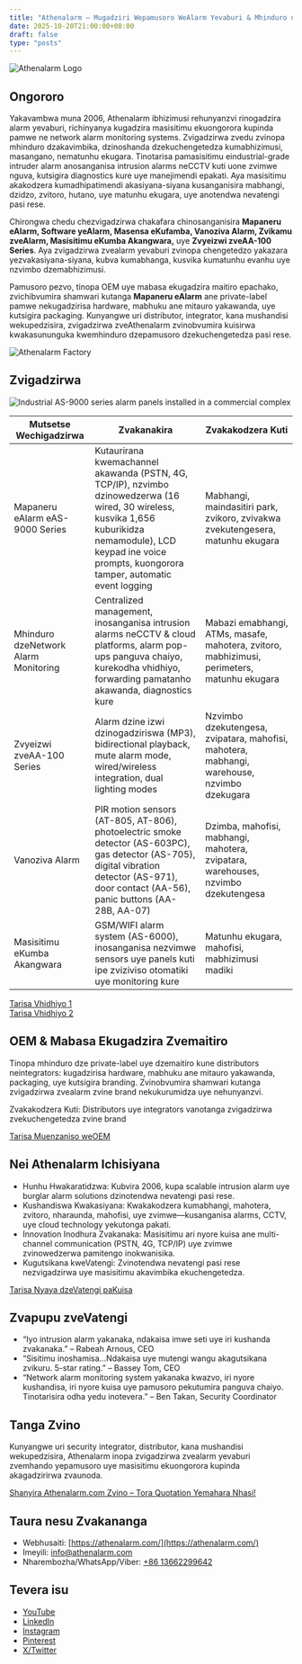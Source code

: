 ```yaml
---
title: "Athenalarm – Mugadziri Wepamusoro WeAlarm Yevaburi & Mhinduro dzeNetwork Alarm Monitoring"
date: 2025-10-20T21:00:00+08:00
draft: false
type: "posts"
---
```


![Athenalarm Logo](https://athenalarm.com/wp-content/uploads/2025/05/athenalarm_home.png)

## Ongororo

Yakavambwa muna 2006, Athenalarm ibhizimusi rehunyanzvi rinogadzira alarm yevaburi, richinyanya kugadzira masisitimu ekuongorora kupinda pamwe ne network alarm monitoring systems. Zvigadzirwa zvedu zvinopa mhinduro dzakavimbika, dzinoshanda dzekuchengetedza kumabhizimusi, masangano, nematunhu ekugara. Tinotarisa pamasisitimu eindustrial-grade intruder alarm anosanganisa intrusion alarms neCCTV kuti uone zvimwe nguva, kutsigira diagnostics kure uye manejimendi epakati. Aya masisitimu akakodzera kumadhipatimendi akasiyana-siyana kusanganisira mabhangi, dzidzo, zvitoro, hutano, uye matunhu ekugara, uye anotendwa nevatengi pasi rese.

Chirongwa chedu chezvigadzirwa chakafara chinosanganisira **Mapaneru eAlarm, Software yeAlarm, Masensa eKufamba, Vanoziva Alarm, Zvikamu zveAlarm, Masisitimu eKumba Akangwara,** uye **Zvyeizwi zveAA-100 Series**. Aya zvigadzirwa zvealarm yevaburi zvinopa chengetedzo yakazara yezvakasiyana-siyana, kubva kumabhanga, kusvika kumatunhu evanhu uye nzvimbo dzemabhizimusi.

Pamusoro pezvo, tinopa OEM uye mabasa ekugadzira maitiro epachako, zvichibvumira shamwari kutanga **Mapaneru eAlarm** ane private-label pamwe nekugadzirisa hardware, mabhuku ane mitauro yakawanda, uye kutsigira packaging. Kunyangwe uri distributor, integrator, kana mushandisi wekupedzisira, zvigadzirwa zveAthenalarm zvinobvumira kuisirwa kwakasununguka kwemhinduro dzepamusoro dzekuchengetedza pasi rese.

![Athenalarm Factory](https://athenalarm.com/wp-content/uploads/2022/05/Athenalarm-factory-03-540.jpg)

## Zvigadzirwa

![Industrial AS-9000 series alarm panels installed in a commercial complex](https://athenalarm.com/wp-content/uploads/2022/05/Athenalarm-burglar-alarms-1024.jpg)

| Mutsetse Wechigadzirwa | Zvakanakira | Zvakakodzera Kuti |
|--------------------|------------|-----------------|
| Mapaneru eAlarm eAS-9000 Series | Kutaurirana kwemachannel akawanda (PSTN, 4G, TCP/IP), nzvimbo dzinowedzerwa (16 wired, 30 wireless, kusvika 1,656 kuburikidza nemamodule), LCD keypad ine voice prompts, kuongorora tamper, automatic event logging | Mabhangi, maindasitiri park, zvikoro, zvivakwa zvekutengesera, matunhu ekugara |
| Mhinduro dzeNetwork Alarm Monitoring | Centralized management, inosanganisa intrusion alarms neCCTV & cloud platforms, alarm pop-ups panguva chaiyo, kurekodha vhidhiyo, forwarding pamatanho akawanda, diagnostics kure | Mabazi emabhangi, ATMs, masafe, mahotera, zvitoro, mabhizimusi, perimeters, matunhu ekugara |
| Zvyeizwi zveAA-100 Series | Alarm dzine izwi dzinogadziriswa (MP3), bidirectional playback, mute alarm mode, wired/wireless integration, dual lighting modes | Nzvimbo dzekutengesa, zvipatara, mahofisi, mahotera, mabhangi, warehouse, nzvimbo dzekugara |
| Vanoziva Alarm | PIR motion sensors (AT-805, AT-806), photoelectric smoke detector (AS-603PC), gas detector (AS-705), digital vibration detector (AS-971), door contact (AA-56), panic buttons (AA-28B, AA-07) | Dzimba, mahofisi, mabhangi, mahotera, zvipatara, warehouses, nzvimbo dzekutengesa |
| Masisitimu eKumba Akangwara | GSM/WIFI alarm system (AS-6000), inosanganisa nezvimwe sensors uye panels kuti ipe zviziviso otomatiki uye monitoring kure | Matunhu ekugara, mahofisi, mabhizimusi madiki |

[Tarisa Vhidhiyo 1](https://www.youtube.com/watch?v=fxNFCblKrTA)  
[Tarisa Vhidhiyo 2](https://www.youtube.com/watch?v=FouMQpGDZNk)

## OEM & Mabasa Ekugadzira Zvemaitiro

Tinopa mhinduro dze private-label uye dzemaitiro kune distributors neintegrators: kugadzirisa hardware, mabhuku ane mitauro yakawanda, packaging, uye kutsigira branding. Zvinobvumira shamwari kutanga zvigadzirwa zvealarm zvine brand nekukurumidza uye nehunyanzvi.

Zvakakodzera Kuti: Distributors uye integrators vanotanga zvigadzirwa zvekuchengetedza zvine brand

[Tarisa Muenzaniso weOEM](https://www.instagram.com/p/CTj0hpEjxJ0/)

## Nei Athenalarm Ichisiyana

- Hunhu Hwakaratidzwa: Kubvira 2006, kupa scalable intrusion alarm uye burglar alarm solutions dzinotendwa nevatengi pasi rese.  
- Kushandiswa Kwakasiyana: Kwakakodzera kumabhangi, mahotera, zvitoro, nharaunda, mahofisi, uye zvimwe—kusanganisa alarms, CCTV, uye cloud technology yekutonga pakati.  
- Innovation Inodhura Zvakanaka: Masisitimu ari nyore kuisa ane multi-channel communication (PSTN, 4G, TCP/IP) uye zvimwe zvinowedzerwa pamitengo inokwanisika.  
- Kugutsikana kweVatengi: Zvinotendwa nevatengi pasi rese nezvigadzirwa uye masisitimu akavimbika ekuchengetedza.

[Tarisa Nyaya dzeVatengi paKuisa](https://www.instagram.com/p/DJ0VWautwqA/?img_index=2)

## Zvapupu zveVatengi

- “Iyo intrusion alarm yakanaka, ndakaisa imwe seti uye iri kushanda zvakanaka.” – Rabeah Arnous, CEO  
- “Sisitimu inoshamisa…Ndakaisa uye mutengi wangu akagutsikana zvikuru. 5-star rating.” – Bassey Tom, CEO  
- “Network alarm monitoring system yakanaka kwazvo, iri nyore kushandisa, iri nyore kuisa uye pamusoro pekutumira panguva chaiyo. Tinotarisira odha yedu inotevera.” – Ben Takan, Security Coordinator

## Tanga Zvino

Kunyangwe uri security integrator, distributor, kana mushandisi wekupedzisira, Athenalarm inopa zvigadzirwa zvealarm yevaburi zvemhando yepamusoro uye masisitimu ekuongorora kupinda akagadzirirwa zvaunoda.

[Shanyira Athenalarm.com Zvino – Tora Quotation Yemahara Nhasi!](https://athenalarm.com/)

## Taura nesu Zvakananga

- Webhusaiti: [https://athenalarm.com/](https://athenalarm.com/)  
- Imeyili: [info@athenalarm.com](mailto:info@athenalarm.com)  
- Nharembozha/WhatsApp/Viber: [+86 13662299642](https://api.whatsapp.com/send?phone=8613662299642)

## Tevera isu

- [YouTube](https://www.youtube.com/channel/UCP0_Wg3aylBn69eBIH2Fazg)  
- [LinkedIn](https://www.linkedin.com/company/athenalarm/)  
- [Instagram](https://www.instagram.com/athenalarm/)  
- [Pinterest](https://www.pinterest.com/athenalarm/)  
- [X/Twitter](https://x.com/Athenalarm)